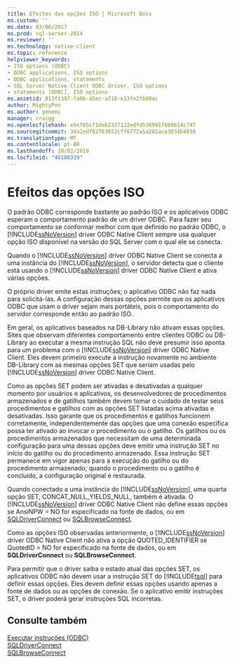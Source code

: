 ```yaml
---
title: Efeitos das opções ISO | Microsoft Docs
ms.custom: ''
ms.date: 03/06/2017
ms.prod: sql-server-2014
ms.reviewer: ''
ms.technology: native-client
ms.topic: reference
helpviewer_keywords:
- ISO options (ODBC)
- ODBC applications, ISO options
- ODBC applications, statements
- SQL Server Native Client ODBC driver, ISO options
- statements [ODBC], ISO options
ms.assetid: 813f1397-fa0b-45ec-a718-e13fe2fb88ac
author: MightyPen
ms.author: genemi
manager: craigg
ms.openlocfilehash: ebef85cf1deb2327122edfd536991f689b14c747
ms.sourcegitcommit: 3da2edf82763852cff6772a1a282ace3034b4936
ms.translationtype: MT
ms.contentlocale: pt-BR
ms.lasthandoff: 10/02/2018
ms.locfileid: "48180339"
---
```

# <a name="effects-of-iso-options"></a>Efeitos das opções ISO
  O padrão ODBC corresponde bastante ao padrão ISO e os aplicativos ODBC esperam o comportamento padrão de um driver ODBC. Para fazer seu comportamento se conformar melhor com que definido no padrão ODBC, o [!INCLUDE[ssNoVersion](../../../includes/ssnoversion-md.md)] driver ODBC Native Client sempre usa qualquer opção ISO disponível na versão do SQL Server com o qual ele se conecta.  
  
 Quando o [!INCLUDE[ssNoVersion](../../../includes/ssnoversion-md.md)] driver ODBC Native Client se conecta a uma instância do [!INCLUDE[ssNoVersion](../../../includes/ssnoversion-md.md)], o servidor detecta que o cliente está usando o [!INCLUDE[ssNoVersion](../../../includes/ssnoversion-md.md)] driver ODBC Native Client e ativa várias opções.  
  
 O próprio driver emite estas instruções; o aplicativo ODBC não faz nada para solicitá-las. A configuração dessas opções permite que os aplicativos ODBC que usam o driver sejam mais portáteis, pois o comportamento do servidor corresponde então ao padrão ISO.  
  
 Em geral, os aplicativos baseados na DB-Library não ativam essas opções. Sites que observam diferentes comportamento entre clientes ODBC ou DB-Library ao executar a mesma instrução SQL não deve presumir isso aponta para um problema com o [!INCLUDE[ssNoVersion](../../../includes/ssnoversion-md.md)] driver ODBC Native Client. Eles devem primeiro execute a instrução novamente no ambiente DB-Library com as mesmas opções SET que seriam usadas pelo [!INCLUDE[ssNoVersion](../../../includes/ssnoversion-md.md)] driver ODBC Native Client.  
  
 Como as opções SET podem ser ativadas e desativadas a qualquer momento por usuários e aplicativos, os desenvolvedores de procedimentos armazenados e de gatilhos também devem tomar o cuidado de testar seus procedimentos e gatilhos com as opções SET listadas acima ativadas e desativadas. Isso garante que os procedimentos e gatilhos funcionem corretamente, independentemente das opções que uma conexão específica possa ter ativado ao invocar o procedimento ou o gatilho. Os gatilhos ou os procedimentos armazenados que necessitam de uma determinada configuração para uma dessas opções deve emitir uma instrução SET no início do gatilho ou do procedimento armazenado. Essa instrução SET permanece em vigor apenas para a execução do gatilho ou do procedimento armazenado; quando o procedimento ou o gatilho é concluído, a configuração original é restaurada.  
  
 Quando conectado a uma instância do [!INCLUDE[ssNoVersion](../../../includes/ssnoversion-md.md)], uma quarta opção SET, CONCAT_NULL_YIELDS_NULL, também é ativada. O [!INCLUDE[ssNoVersion](../../../includes/ssnoversion-md.md)] driver ODBC Native Client não define essas opções se AnsiNPW = NO for especificado na fonte de dados, ou em [SQLDriverConnect](../../native-client-odbc-api/sqldriverconnect.md) ou [SQLBrowseConnect](../../native-client-odbc-api/sqlbrowseconnect.md).  
  
 Como as opções ISO observadas anteriormente, o [!INCLUDE[ssNoVersion](../../../includes/ssnoversion-md.md)] driver ODBC Native Client não ativa a opção QUOTED_IDENTIFIER se QuotedID = NO for especificado na fonte de dados, ou em **SQLDriverConnect** ou  **SQLBrowseConnect**.  
  
 Para permitir que o driver saiba o estado atual das opções SET, os aplicativos ODBC não devem usar a instrução SET do [!INCLUDE[tsql](../../../includes/tsql-md.md)] para definir essas opções. Eles devem definir essas opções usando apenas a fonte de dados ou as opções de conexão. Se o aplicativo emitir instruções SET, o driver poderá gerar instruções SQL incorretas.  
  
## <a name="see-also"></a>Consulte também  
 [Executar instruções &#40;ODBC&#41;](executing-statements-odbc.md)   
 [SQLDriverConnect](../../native-client-odbc-api/sqldriverconnect.md)   
 [SQLBrowseConnect](../../native-client-odbc-api/sqlbrowseconnect.md)  
  
  
